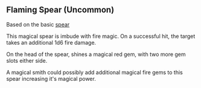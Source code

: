 ## Flaming Spear (Uncommon)

Based on the basic [spear](https://roll20.net/compendium/dnd5e/Spear#content)

This magical spear is imbude with fire magic. On a successful hit, the target takes an additional 1d6 fire damage.

On the head of the spear, shines a magical red gem, with two more gem slots either side.

A magical smith could possibly add additional magical fire gems to this spear increasing it's magical power. 
